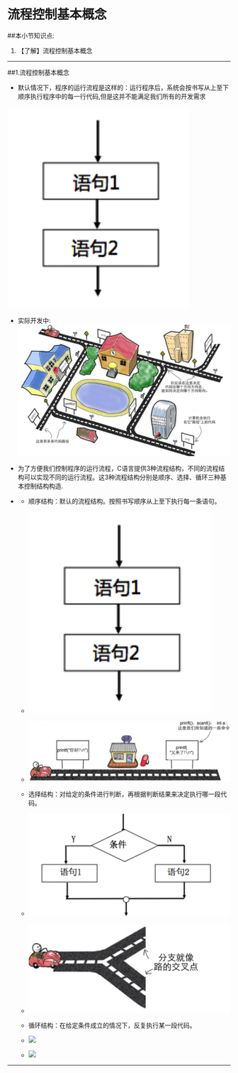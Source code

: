 # 流程控制基本概念
##本小节知识点:
1. 【了解】流程控制基本概念

---

##1.流程控制基本概念
- 默认情况下，程序的运行流程是这样的：运行程序后，系统会按书写从上至下顺序执行程序中的每一行代码,但是这并不能满足我们所有的开发需求

![](../images/Snip20150514_1.png)

- 实际开发中:
![](../images/922.png)

- 为了方便我们控制程序的运行流程，C语言提供3种流程结构，不同的流程结构可以实现不同的运行流程。这3种流程结构分别是顺序、选择、循环三种基本控制结构构造.
-
    + 顺序结构：默认的流程结构。按照书写顺序从上至下执行每一条语句。
    +  ![](../images/Snip20150514_1.png)
    +  ![](../images/911.png)

    + 选择结构：对给定的条件进行判断，再根据判断结果来决定执行哪一段代码。
    + ![](../images/Snip20150514_2.png)
    + ![](../images/933.png)

    + 循环结构：在给定条件成立的情况下，反复执行某一段代码。
    + ![](http://7xj0kx.com1.z0.glb.clouddn.com/Snip20150514_3.png)
    + ![](http://7xj0kx.com1.z0.glb.clouddn.com/944.png)

---
